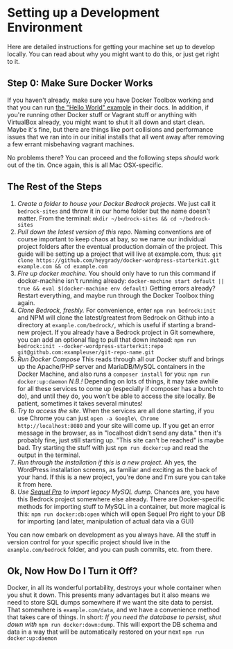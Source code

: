 # Setting up a Development Environment

Here are detailed instructions for getting your machine set up to develop locally. You can read about why you might want to do this, or just get right to it.

## Step 0: Make Sure Docker Works

If you haven't already, make sure you have Docker Toolbox working and that you can run [the "Hello World" example](https://docs.docker.com/mac/step_one/) in their docs. In addition, if you're running other Docker stuff or Vagrant stuff or anything with VirtualBox already, you might want to shut it all down and start clean. Maybe it's fine, but there are things like port collisions and performance issues that we ran into in our initial installs that all went away after removing a few errant misbehaving vagrant machines. 

No problems there? You can proceed and the following steps _should_ work out of the tin. Once again, this is all Mac OSX-specific. 

## The Rest of the Steps

1. *Create a folder to house your Docker Bedrock projects*. We just call it `bedrock-sites` and throw it in our home folder but the name doesn't matter. From the terminal: `mkdir ~/bedrock-sites && cd ~/bedrock-sites`
2. *Pull down the latest version of this repo.* Naming conventions are of course important to keep chaos at bay, so we name our individual project folders after the eventual production domain of the project. This guide will be setting up a project that will live at example.com, thus: `git clone https://github.com/heygrady/docker-wordpress-starterkit.git example.com && cd example.com`
3. *Fire up docker machine.* You should only have to run this command if docker-machine isn't running already: `docker-machine start default || true && eval $(docker-machine env default)` Getting errors already? Restart everything, and maybe run through the Docker Toolbox thing again.
4. *Clone Bedrock, freshly.* For convenience, enter `npm run bedrock:init` and NPM will clone the latest/greatest from Bedrock on Github into a directory at `example.com/bedrock/`, which is useful if starting a brand-new project. If you already have a Bedrock project in Git somewhere, you can add an optional flag to pull that down instead: `npm run bedrock:init --docker-wordpress-starterkit:repo git@github.com:exampleuser/git-repo-name.git`
5. *Run Docker Compose* This reads through all our Docker stuff and brings up the Apache/PHP server and MariaDB/MySQL containers in the Docker Machine, and also runs a `composer install` for you: `npm run docker:up:daemon` *N.B.!* Depending on lots of things, it may take awhile for all these services to come up (especially if composer has a bunch to do), and until they do, you won't be able to access the site locally. Be patient, sometimes it takes several minutes!
6. *Try to access the site.* When the services are all done starting, if you use Chrome you can just `open -a Google\ Chrome http://localhost:8080` and your site will come up. If you get an error message in the browser, as in "localhost didn’t send any data." then it's probably fine, just still starting up. "This site can't be reached" is maybe bad. Try starting the stuff with just `npm run docker:up` and read the output in the terminal.
7. *Run through the installation if this is a new project.* Ah yes, the WordPress installation screens, as familiar and exciting as the back of your hand. If this is a new project, you're done and I'm sure you can take it from here. 
8. *Use [Sequel Pro](http://www.sequelpro.com/) to import legacy MySQL dump.* Chances are, you have this Bedrock project somewhere else already. There are Docker-specific methods for importing stuff to MySQL in a container, but more magical is this: `npm run docker:db:open` which will open Sequel Pro right to your DB for importing (and later, manipulation of actual data via a GUI)

You can now embark on development as you always have. All the stuff in version control for your specific project should live in the `example.com/bedrock` folder, and you can push commits, etc. from there. 

## Ok, Now How Do I Turn it Off?

Docker, in all its wonderful portability, destroys your whole container when you shut it down. This presents many advantages but it also means we need to store SQL dumps somewhere if we want the site data to persist. That somewhere is `example.com/data`, and we have a convenience method that takes care of things. In short: *If you need the database to persist, shut down with* `npm run docker:down:dump`. This will export the DB schema and data in a way that will be automatically restored on your next `npm run docker:up:daemon`